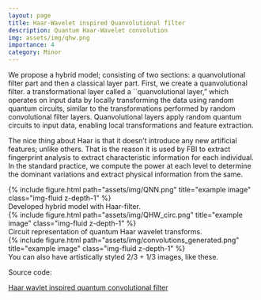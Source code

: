 ```yaml
---
layout: page
title: Haar-Wavelet inspired Quanvolutional filter
description: Quantum Haar-Wavelet convolution 
img: assets/img/qhw.png
importance: 4
category: Minor
---
```


We propose a hybrid model; consisting of two sections: a quanvolutional filter part and then a classical layer part. First, we create a quanvolutional filter. a transformational layer called a ``quanvolutional layer,” which operates on input data by locally transforming the data using random quantum circuits, similar to the transformations performed by random convolutional filter layers. Quanvolutional layers apply random quantum circuits to input data, enabling local transformations and feature extraction.

The nice thing about Haar is that it doesn’t introduce any new artificial features; unlike others. That is the reason it is used by FBI to extract fingerprint analysis to extract characteristic information for each individual.
In the standard practice, we compute the power at each level to determine the dominant variations and extract physical information from the same.


<div class="row">
    <div class="col-sm mt-1 mt-md-0">
        {% include figure.html path="assets/img/QNN.png" title="example image" class="img-fluid z-depth-1" %}
    </div>
</div>
<div class="caption">
    Developed hybrid model with Haar-filter.
</div>

<div class="row">
    <div class="col-sm mt-1 mt-md-0">
        {% include figure.html path="assets/img/QHW_circ.png" title="example image" class="img-fluid z-depth-1" %}
    </div>
</div>
<div class="caption">
    Circuit representation of quantum Haar wavelet transforms. 
</div>


<div class="row justify-content-sm-center">
    <div class="col-sm mt-1 mt-md-0">
        {% include figure.html path="assets/img/convolutions_generated.png" title="example image" class="img-fluid z-depth-1" %}
    </div>
</div>
<div class="caption">
    You can also have artistically styled 2/3 + 1/3 images, like these.
</div>

Source code: 

[Haar wavlet inspired quantum convolutional filter](https://github.com/Next-di-mension/end-to-end-trainable-GNN.git)
